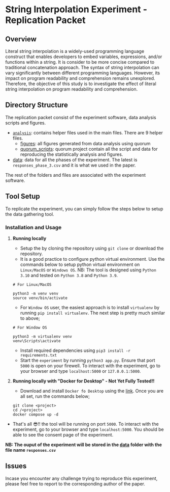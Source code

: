 # String Interpolation Experiment - Replication Packet
## Overview
Literal string interpolation is a widely-used programming language construct that enables developers to embed variables, expressions, and/or functions within a string. It is consider to be more concise compared to traditional concatenation approach. The syntax of string interpolation can vary significantly between different programming languages. However, its impact on program readability and comprehension remains unexplored. Therefore, the objective of this study is to investigate the effect of literal string interpolation on program readability and comprehension.
## Directory Structure
The replication packet consist of the experiment software, data analysis scripts and figures.
- [`analysis`](analysis): contains helper files used in the main files. There are 9 helper files.
  - [figures](figures): all figures generated from data analysis using quorum
  - [quorum_scripts](quorum_scripts): quorum project contain all the script and data for reproducing the statistically analysis and figures.
- [data](data): data for all the phases of the experiment. The latest is `responses_phase_3.csv` and it is what we used in the paper.

The rest of the folders and files are associated with the experiment software. 
## Tool Setup
To replicate the experiment, you can simply follow the steps below to setup the data gathering tool.
### Installation and Usage
1. **Running locally**
   - Setup the  by cloning the repository using `git clone` or download the repository.
   - It is a good practice to configure python virtual environment. Use the commands below to setup python virtual environment on `Linux/MacOS` or `Windows OS`. NB: The tool is designed using `Python 3.10` and tested on `Python 3.8` and `Python 3.9`.
   ```
   # For Linux/MacOS

   python3 -m venv venv
   source venv/bin/activate
   ```
   - For `Window OS` user, the easiest approach is to install `virtualenv` by running `pip install virtualenv`. The next step is pretty much similar to above;
   ```
   # For Window OS

   python3 -m virtualenv venv
   venv\Scripts\activate
   ```
   - Install required dependencies using `pip3 install -r requirements.txt`
   - Start the `experiment` by running `python3 app.py`. Ensure that port `5000` is open on your firewell. To interact with the experiment, go to your browser and type `localhost:5000` or `127.0.0.1:5000`.

2. **Running locally with "Docker for Desktop" - Not Yet Fully Tested!!**
   - Download and install `Docker fo Desktop` using the [link](https://www.docker.com/products/docker-desktop/). Once you are all set, run the commands below;
   ```
   git clone <project>
   cd /<project>
   docker compose up -d
   ```
  - That's all 😎!! the tool will be running on port `5000`. To interact with the experiment, go to your browser and type `localhost:5000`. You should be able to see the consent page of the experiment.
  
**NB: The ouput of the experiment will be stored in the [data](data) folder with the file name `responses.csv`**

## Issues 
Incase you encounter any challenge trying to reproduce this experiment, please feel free to report to the corresponding author of the paper.